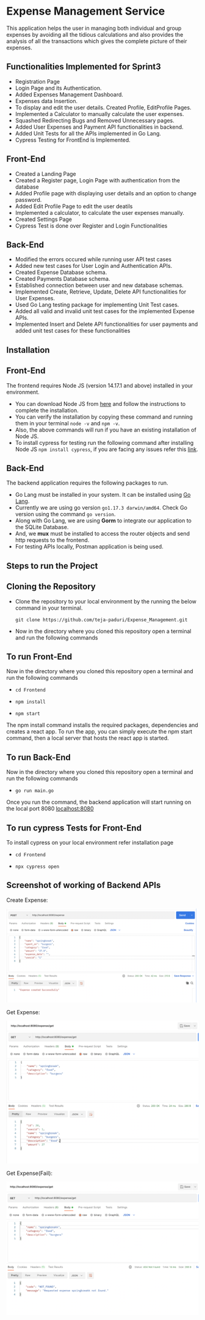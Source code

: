# Expense Management Service
 This application helps the user in managing both individual and group expenses by avoiding all the tidious calculations and also provides the analysis of all the transactions which gives the complete picture of their expenses.


## Functionalities  Implemented for Sprint3

 * Registration Page
 * Login Page and its Authentication.
 * Added Expenses Management Dashboard.
 * Expenses data Insertion.
 * To display and edit the user details. Created Profile, EditProfile Pages. 
 * Implemented a Calculator to manually calculate the user expenses.
 * Squashed Redirecting Bugs and Removed Unnecessary pages.
 * Added User Expenses and Payment API functionalities in backend.
 * Added Unit Tests for all the APIs implemented in Go Lang.
 * Cypress Testing for FrontEnd is Implemented.

## Front-End
 * Created a Landing Page
 * Created a Register page, Login Page with authentication from the database 
 * Added Profile page with displaying user details and an option to change password.
 * Added Edit Profile Page to edit the user deatils
 * Implemented a calculator, to calculate the user expenses manually.
 * Created Settings Page
 * Cypress Test is done over Register and Login Functionalities

## Back-End

 * Modified the errors occured while running user API test cases
 * Added new test cases for User Login and Authentication APIs.
 * Created Expense Database schema.
 * Created Payments Database schema.
 * Established connection between user and new database schemas.
 * Implemented Create, Retrieve, Update, Delete API functionalities for User Expenses.
 * Used Go Lang testing package for implementing Unit Test cases.
 * Added all valid and invalid unit test cases for the implemented Expense APIs.
 * Implemented Insert and Delete API functionalities for user payments and added unit test cases for these functionalities


## Installation
## Front-End

The frontend requires Node JS (version 14.17.1 and above) installed in your environment.

* You can download Node JS from [here](https://nodejs.org/en/download/) and follow the instructions to complete the installation.
* You can verify the installation by copying these command and running them in your terminal `node -v` and `npm -v`.
* Also, the above commands will run if you have an existing installation of Node JS.
* To install cypress for testing run the following command after installing Node JS `npm install cypress`, if you are facing any issues refer this [link](https://docs.cypress.io/guides/getting-started/installing-cypress#What-you-ll-learn).

## Back-End

The backend application requires the following packages to run.

* Go Lang must be installed in your system. It can be installed using [Go Lang](https://go.dev/doc/install).
* Currently we are using go version `go1.17.3 darwin/amd64`. Check Go version using the command `go version`.
* Along with Go Lang, we are using **Gorm** to integrate our application to the SQLite Database.
* And, we **mux** must be installed to access the router objects and send http requests to the frontend.
* For testing APIs locally, Postman application is being used.

## Steps to run the Project
## Cloning the Repository

* Clone the repository to your local environment by the running the below command in your terminal.

      git clone https://github.com/teja-paduri/Expense_Management.git

* Now in the directory where you cloned this repository open a terminal and run the following commands

## To run Front-End

 Now in the directory where you cloned this repository open a terminal and run the following commands

* `cd Frontend`

* `npm install` 

* `npm start`

The npm install command installs the required packages, dependencies and creates a react app.
To run the app, you can simply execute the npm start command, then a local server that hosts the react app is started.

## To run Back-End

 Now in the directory where you cloned this repository open a terminal and run the following commands
* `go run main.go`

Once you run the command, the backend application will start running on the local port 8080 [localhost:8080](http://localhost:8080/)

## To run cypress Tests for Front-End

To install cypress on your local environment refer installation page

* `cd Frontend`

* `npx cypress open`

## Screenshot of working of Backend APIs

Create Expense:

![expense POST](https://github.com/teja-paduri/Expense_Management/blob/main/Screenshots/create_expense.png)

Get Expense:

![expense_GET](https://github.com/teja-paduri/Expense_Management/blob/main/Screenshots/get_exp.png)

Get Expense(Fail):

![expense_GET_FAILED](https://github.com/teja-paduri/Expense_Management/blob/main/Screenshots/get_exp1.png)
 



